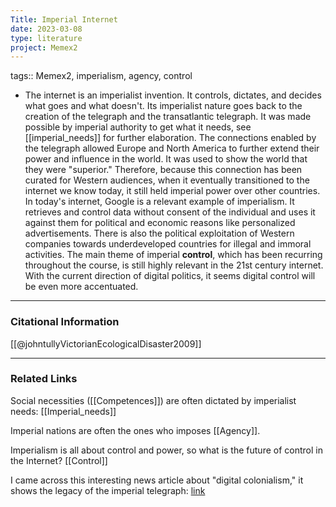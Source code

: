 ```yaml
---
Title: Imperial Internet
date: 2023-03-08
type: literature
project: Memex2
---
```

tags:: Memex2, imperialism, agency, control

- The internet is an imperialist invention. It controls, dictates, and decides what goes and what doesn't. Its imperialist nature goes back to the creation of the telegraph and the transatlantic telegraph. It was made possible by imperial authority to get what it needs, see [[imperial_needs]] for further elaboration. The connections enabled by the telegraph allowed Europe and North America to further extend their power and influence in the world. It was used to show the world that they were "superior." Therefore, because this connection has been curated for Western audiences, when it eventually transitioned to the internet we know today, it still held imperial power over other countries. In today's internet, Google is a relevant example of imperialism. It retrieves and control data without consent of the individual and uses it against them for political and economic reasons like personalized advertisements. There is also the political exploitation of Western companies towards underdeveloped countries for illegal and immoral activities. The main theme of imperial **control**, which has been recurring throughout the course, is still highly relevant in the 21st century internet. With the current direction of digital politics, it seems digital control will be even more accentuated.

---
### Citational Information

[[@johntullyVictorianEcologicalDisaster2009]]

---

### Related Links

Social necessities ([[Competences]]) are often dictated by imperialist needs: [[Imperial_needs]]

Imperial nations are often the ones who imposes [[Agency]].

Imperialism is all about control and power, so what is the future of control in the Internet? [[Control]]

I came across this interesting news article about "digital colonialism," it shows the legacy of the imperial telegraph: [link](https://www.aljazeera.com/opinions/2019/3/13/digital-colonialism-is-threatening-the-global-south)